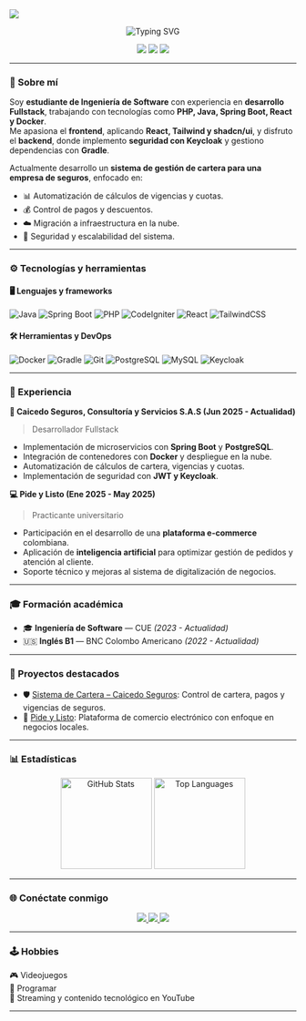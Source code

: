 <img src="https://capsule-render.vercel.app/api?type=waving&color=00FFFF&height=150&section=header&text=Faridd%20Martínez%20🚀&fontSize=40&fontColor=ffffff&animation=fadeIn&fontAlignY=35"/>

<!-- Encabezado animado -->
<!-- Encabezado animado -->
<p align="center">
  <img src="https://readme-typing-svg.herokuapp.com?font=Orbitron&size=32&pause=1000&color=00FFFF&center=true&vCenter=true&width=900&lines=👋+Hola%2C+soy+Faridd+Santiago+Martínez+Sánchez;💻+Desarrollador+Fullstack;⚡+Apasionado+por+la+tecnología+y+la+innovación" alt="Typing SVG" />
</p>

<p align="center">
  <img src="https://img.shields.io/badge/💡%20Innovación-00FFFF?style=for-the-badge&logoColor=white">
  <img src="https://img.shields.io/badge/⚙️%20Fullstack%20Developer-ff00ff?style=for-the-badge&logoColor=white">
  <img src="https://img.shields.io/badge/🚀%20Java%20%7C%20React%20%7C%20PHP-00ff88?style=for-the-badge&logoColor=white">
</p>

---

### 🧠 Sobre mí
Soy **estudiante de Ingeniería de Software** con experiencia en **desarrollo Fullstack**, trabajando con tecnologías como **PHP, Java, Spring Boot, React y Docker**.  
Me apasiona el **frontend**, aplicando **React, Tailwind y shadcn/ui**, y disfruto el **backend**, donde implemento **seguridad con Keycloak** y gestiono dependencias con **Gradle**.  

Actualmente desarrollo un **sistema de gestión de cartera para una empresa de seguros**, enfocado en:
- 📊 Automatización de cálculos de vigencias y cuotas.
- 💰 Control de pagos y descuentos.
- ☁️ Migración a infraestructura en la nube.
- 🔐 Seguridad y escalabilidad del sistema.

---

### ⚙️ Tecnologías y herramientas

#### 🖥️ Lenguajes y frameworks
![Java](https://img.shields.io/badge/Java-ED8B00?style=for-the-badge&logo=openjdk&logoColor=white)
![Spring Boot](https://img.shields.io/badge/Spring_Boot-6DB33F?style=for-the-badge&logo=springboot&logoColor=white)
![PHP](https://img.shields.io/badge/PHP-777BB4?style=for-the-badge&logo=php&logoColor=white)
![CodeIgniter](https://img.shields.io/badge/CodeIgniter-EF4223?style=for-the-badge&logo=codeigniter&logoColor=white)
![React](https://img.shields.io/badge/React-61DAFB?style=for-the-badge&logo=react&logoColor=black)
![TailwindCSS](https://img.shields.io/badge/TailwindCSS-38B2AC?style=for-the-badge&logo=tailwindcss&logoColor=white)

#### 🛠️ Herramientas y DevOps
![Docker](https://img.shields.io/badge/Docker-2496ED?style=for-the-badge&logo=docker&logoColor=white)
![Gradle](https://img.shields.io/badge/Gradle-02303A?style=for-the-badge&logo=gradle&logoColor=white)
![Git](https://img.shields.io/badge/Git-F05032?style=for-the-badge&logo=git&logoColor=white)
![PostgreSQL](https://img.shields.io/badge/PostgreSQL-316192?style=for-the-badge&logo=postgresql&logoColor=white)
![MySQL](https://img.shields.io/badge/MySQL-4479A1?style=for-the-badge&logo=mysql&logoColor=white)
![Keycloak](https://img.shields.io/badge/Keycloak-1C2C4C?style=for-the-badge&logo=keycloak&logoColor=white)

---

### 🚀 Experiencia

**💼 Caicedo Seguros, Consultoría y Servicios S.A.S (Jun 2025 - Actualidad)**  
> Desarrollador Fullstack  
- Implementación de microservicios con **Spring Boot** y **PostgreSQL**.  
- Integración de contenedores con **Docker** y despliegue en la nube.  
- Automatización de cálculos de cartera, vigencias y cuotas.  
- Implementación de seguridad con **JWT y Keycloak**.

**💻 Pide y Listo (Ene 2025 - May 2025)**  
> Practicante universitario  
- Participación en el desarrollo de una **plataforma e-commerce** colombiana.  
- Aplicación de **inteligencia artificial** para optimizar gestión de pedidos y atención al cliente.  
- Soporte técnico y mejoras al sistema de digitalización de negocios.

---

### 🎓 Formación académica
- 🎓 **Ingeniería de Software** — CUE *(2023 - Actualidad)*  
- 🇺🇸 **Inglés B1** — BNC Colombo Americano *(2022 - Actualidad)*  

---

### 📂 Proyectos destacados
- 🛡️ [Sistema de Cartera – Caicedo Seguros](#): Control de cartera, pagos y vigencias de seguros.  
- 🛒 [Pide y Listo](https://github.com/Farid0623/pideylisto): Plataforma de comercio electrónico con enfoque en negocios locales.  

---

### 📊 Estadísticas
<p align="center">
  <img src="https://github-readme-stats.vercel.app/api?username=Farid0623&show_icons=true&theme=tokyonight" alt="GitHub Stats" height="160"/>
  <img src="https://github-readme-stats.vercel.app/api/top-langs/?username=Farid0623&layout=compact&theme=tokyonight" alt="Top Languages" height="160"/>
</p>

---

### 🌐 Conéctate conmigo
<p align="center">
  <a href="mailto:faridsantiago0623@gmail.com">
    <img src="https://img.shields.io/badge/Gmail-faridsantiago0623@gmail.com-red?style=for-the-badge&logo=gmail&logoColor=white">
  </a>
  <a href="https://www.linkedin.com/in/faridd-santiago-martinez-sanchez-b1146a2b1/">
    <img src="https://img.shields.io/badge/LinkedIn-Faridd_Santiago_Martínez_Sánchez-blue?style=for-the-badge&logo=linkedin&logoColor=white">
  </a>
  <a href="https://github.com/Farid0623">
    <img src="https://img.shields.io/badge/GitHub-Farid0623-181717?style=for-the-badge&logo=github">
  </a>
</p>

---

### 🕹️ Hobbies
🎮 Videojuegos  
🧩 Programar  
🎥 Streaming y contenido tecnológico en YouTube

---

